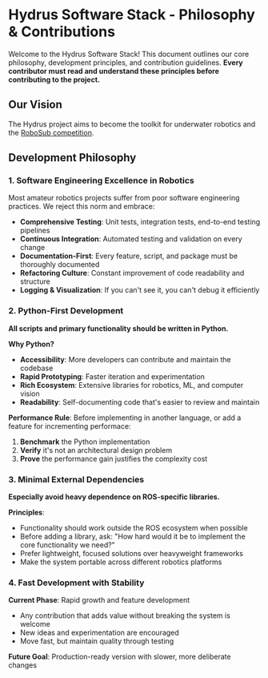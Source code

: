 # Hydrus Software Stack - Philosophy & Contributions

Welcome to the Hydrus Software Stack! This document outlines our core philosophy, development principles, and contribution guidelines. **Every contributor must read and understand these principles before contributing to the project.**

## Our Vision

The Hydrus project aims to become the  toolkit for underwater robotics and the [RoboSub competition](https://robosub.org/).

## Development Philosophy

### 1. Software Engineering Excellence in Robotics

Most amateur robotics projects suffer from poor software engineering practices. We reject this norm and embrace:

- **Comprehensive Testing**: Unit tests, integration tests, end-to-end testing pipelines
- **Continuous Integration**: Automated testing and validation on every change
- **Documentation-First**: Every feature, script, and package must be thoroughly documented
- **Refactoring Culture**: Constant improvement of code readability and structure
- **Logging & Visualization**: If you can't see it, you can't debug it efficiently

### 2. Python-First Development

**All scripts and primary functionality should be written in Python.**

**Why Python?**
- **Accessibility**: More developers can contribute and maintain the codebase
- **Rapid Prototyping**: Faster iteration and experimentation
- **Rich Ecosystem**: Extensive libraries for robotics, ML, and computer vision
- **Readability**: Self-documenting code that's easier to review and maintain

**Performance Rule**: Before implementing in another language, or add a feature for incrementing performace:
1. **Benchmark** the Python implementation
2. **Verify** it's not an architectural design problem
3. **Prove** the performance gain justifies the complexity cost

### 3. Minimal External Dependencies

**Especially avoid heavy dependence on ROS-specific libraries.**

**Principles**:
- Functionality should work outside the ROS ecosystem when possible
- Before adding a library, ask: "How hard would it be to implement the core functionality we need?"
- Prefer lightweight, focused solutions over heavyweight frameworks
- Make the system portable across different robotics platforms

### 4. Fast Development with Stability

**Current Phase**: Rapid growth and feature development
- Any contribution that adds value without breaking the system is welcome
- New ideas and experimentation are encouraged
- Move fast, but maintain quality through testing

**Future Goal**: Production-ready version with slower, more deliberate changes
